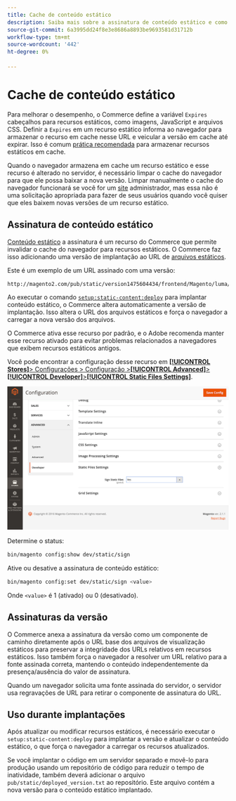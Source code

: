 ```yaml
---
title: Cache de conteúdo estático
description: Saiba mais sobre a assinatura de conteúdo estático e como ativar ou desativar o recurso.
source-git-commit: 6a3995dd24f8e3e8686a8893be9693581d31712b
workflow-type: tm+mt
source-wordcount: '442'
ht-degree: 0%

---
```


# Cache de conteúdo estático

Para melhorar o desempenho, o Commerce define a variável `Expires` cabeçalhos para recursos estáticos, como imagens, JavaScript e arquivos CSS.
Definir a `Expires` em um recurso estático informa ao navegador para armazenar o recurso em cache nesse URL e veicular a versão em cache até expirar.
Isso é comum [prática recomendada](https://developer.yahoo.com/performance/rules.html#expires=) para armazenar recursos estáticos em cache.

Quando o navegador armazena em cache um recurso estático e esse recurso é alterado no servidor, é necessário limpar o cache do navegador para que ele possa baixar a nova versão.
Limpar manualmente o cache do navegador funcionará se você for um [site](https://glossary.magento.com/website) administrador, mas essa não é uma solicitação apropriada para fazer de seus usuários quando você quiser que eles baixem novas versões de um recurso estático.

## Assinatura de conteúdo estático

[Conteúdo estático](https://glossary.magento.com/static-content) a assinatura é um recurso do Commerce que permite invalidar o cache do navegador para recursos estáticos.
O Commerce faz isso adicionando uma versão de implantação ao URL de [arquivos estáticos](https://glossary.magento.com/static-files).

Este é um exemplo de um URL assinado com uma versão:

```terminal
http://magento2.com/pub/static/version1475604434/frontend/Magento/luma/en_US/images/logo.svg
```

Ao executar o comando [`setup:static-content:deploy`](../cli/static-view-file-deployment.md) para implantar conteúdo estático, o Commerce altera automaticamente a versão de implantação.
Isso altera o URL dos arquivos estáticos e força o navegador a carregar a nova versão dos arquivos.

O Commerce ativa esse recurso por padrão, e o Adobe recomenda manter esse recurso ativado para evitar problemas relacionados a navegadores que exibem recursos estáticos antigos.

Você pode encontrar a configuração desse recurso em [**[!UICONTROL Stores]**> Configurações > Configuração >**[!UICONTROL Advanced]**>**[!UICONTROL Developer]**>**[!UICONTROL Static Files Settings]**](https://docs.magento.com/user-guide/system/static-file-signature.html).

![Configurações de arquivos estáticos](../../assets/configuration/static-files-settings.png)

Determine o status:

```bash
bin/magento config:show dev/static/sign
```

Ative ou desative a assinatura de conteúdo estático:

```bash
bin/magento config:set dev/static/sign <value>
```

Onde `<value>` é 1 (ativado) ou 0 (desativado).

## Assinaturas da versão

O Commerce anexa a assinatura da versão como um componente de caminho diretamente após o URL base dos arquivos de visualização estáticos para preservar a integridade dos URLs relativos em recursos estáticos.
Isso também força o navegador a resolver um URL relativo para a fonte assinada correta, mantendo o conteúdo independentemente da presença/ausência do valor de assinatura.

Quando um navegador solicita uma fonte assinada do servidor, o servidor usa regravações de URL para retirar o componente de assinatura do URL.

## Uso durante implantações

Após atualizar ou modificar recursos estáticos, é necessário executar o `setup:static-content:deploy` para implantar a versão e atualizar o conteúdo estático, o que força o navegador a carregar os recursos atualizados.

Se você implantar o código em um servidor separado e movê-lo para produção usando um repositório de código para reduzir o tempo de inatividade, também deverá adicionar o arquivo `pub/static/deployed_version.txt` ao repositório.
Este arquivo contém a nova versão para o conteúdo estático implantado.
